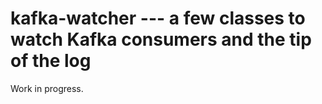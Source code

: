 kafka-watcher --- a few classes to watch Kafka consumers and the tip of the log
======

Work in progress.
